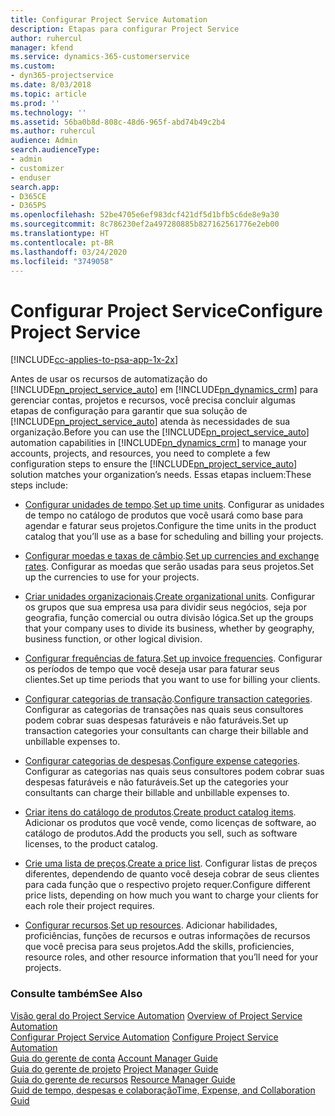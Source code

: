 ```yaml
---
title: Configurar Project Service Automation
description: Etapas para configurar Project Service
author: ruhercul
manager: kfend
ms.service: dynamics-365-customerservice
ms.custom:
- dyn365-projectservice
ms.date: 8/03/2018
ms.topic: article
ms.prod: ''
ms.technology: ''
ms.assetid: 56ba0b8d-808c-48d6-965f-abd74b49c2b4
ms.author: ruhercul
audience: Admin
search.audienceType:
- admin
- customizer
- enduser
search.app:
- D365CE
- D365PS
ms.openlocfilehash: 52be4705e6ef983dcf421df5d1bfb5c6de8e9a30
ms.sourcegitcommit: 8c786230ef2a497280885b827162561776e2eb00
ms.translationtype: HT
ms.contentlocale: pt-BR
ms.lasthandoff: 03/24/2020
ms.locfileid: "3749058"
---
```

# <a name="configure-project-service"></a><span data-ttu-id="fecfd-103">Configurar Project Service</span><span class="sxs-lookup"><span data-stu-id="fecfd-103">Configure Project Service</span></span>

[!INCLUDE[cc-applies-to-psa-app-1x-2x](../includes/cc-applies-to-psa-app-1x-2x.md)]

<span data-ttu-id="fecfd-104">Antes de usar os recursos de automatização do [!INCLUDE[pn_project_service_auto](../includes/pn-project-service-auto.md)] em [!INCLUDE[pn_dynamics_crm](../includes/pn-dynamics-crm.md)] para gerenciar contas, projetos e recursos, você precisa concluir algumas etapas de configuração para garantir que sua solução de [!INCLUDE[pn_project_service_auto](../includes/pn-project-service-auto.md)] atenda às necessidades de sua organização.</span><span class="sxs-lookup"><span data-stu-id="fecfd-104">Before you can use the [!INCLUDE[pn_project_service_auto](../includes/pn-project-service-auto.md)] automation capabilities in [!INCLUDE[pn_dynamics_crm](../includes/pn-dynamics-crm.md)] to manage your accounts, projects, and resources, you need to complete a few configuration steps to ensure the [!INCLUDE[pn_project_service_auto](../includes/pn-project-service-auto.md)] solution matches your organization’s needs.</span></span> <span data-ttu-id="fecfd-105">Essas etapas incluem:</span><span class="sxs-lookup"><span data-stu-id="fecfd-105">These steps include:</span></span>  
  
-   <span data-ttu-id="fecfd-106">[Configurar unidades de tempo](../project-service/set-up-time-units.md).</span><span class="sxs-lookup"><span data-stu-id="fecfd-106">[Set up time units](../project-service/set-up-time-units.md).</span></span> <span data-ttu-id="fecfd-107">Configurar as unidades de tempo no catálogo de produtos que você usará como base para agendar e faturar seus projetos.</span><span class="sxs-lookup"><span data-stu-id="fecfd-107">Configure the time units in the product catalog that you’ll use as a base for scheduling and billing your projects.</span></span>  
  
-   <span data-ttu-id="fecfd-108">[Configurar moedas e taxas de câmbio](../project-service/set-up-currencies-exchange-rates.md).</span><span class="sxs-lookup"><span data-stu-id="fecfd-108">[Set up currencies and exchange rates](../project-service/set-up-currencies-exchange-rates.md).</span></span> <span data-ttu-id="fecfd-109">Configurar as moedas que serão usadas para seus projetos.</span><span class="sxs-lookup"><span data-stu-id="fecfd-109">Set up the currencies to use for your projects.</span></span>  
  
-   <span data-ttu-id="fecfd-110">[Criar unidades organizacionais](../project-service/create-organizational-units.md).</span><span class="sxs-lookup"><span data-stu-id="fecfd-110">[Create organizational units](../project-service/create-organizational-units.md).</span></span> <span data-ttu-id="fecfd-111">Configurar os grupos que sua empresa usa para dividir seus negócios, seja por geografia, função comercial ou outra divisão lógica.</span><span class="sxs-lookup"><span data-stu-id="fecfd-111">Set up the groups that your company uses to divide its business, whether by geography, business function, or other logical division.</span></span>  
  
-   <span data-ttu-id="fecfd-112">[Configurar frequências de fatura](../project-service/set-up-invoice-frequencies.md).</span><span class="sxs-lookup"><span data-stu-id="fecfd-112">[Set up invoice frequencies](../project-service/set-up-invoice-frequencies.md).</span></span> <span data-ttu-id="fecfd-113">Configurar os períodos de tempo que você deseja usar para faturar seus clientes.</span><span class="sxs-lookup"><span data-stu-id="fecfd-113">Set up time periods that you want to use for billing your clients.</span></span>  
  
-   <span data-ttu-id="fecfd-114">[Configurar categorias de transação](../project-service/configure-transaction-categories.md).</span><span class="sxs-lookup"><span data-stu-id="fecfd-114">[Configure transaction categories](../project-service/configure-transaction-categories.md).</span></span> <span data-ttu-id="fecfd-115">Configurar as categorias de transações nas quais seus consultores podem cobrar suas despesas faturáveis e não faturáveis.</span><span class="sxs-lookup"><span data-stu-id="fecfd-115">Set up transaction categories your consultants can charge their billable and unbillable expenses to.</span></span>  
  
-   <span data-ttu-id="fecfd-116">[Configurar categorias de despesas](../project-service/configure-expense-categories.md).</span><span class="sxs-lookup"><span data-stu-id="fecfd-116">[Configure expense categories](../project-service/configure-expense-categories.md).</span></span> <span data-ttu-id="fecfd-117">Configurar as categorias nas quais seus consultores podem cobrar suas despesas faturáveis e não faturáveis.</span><span class="sxs-lookup"><span data-stu-id="fecfd-117">Set up the categories your consultants can charge their billable and unbillable expenses to.</span></span>  
  
-   <span data-ttu-id="fecfd-118">[Criar itens do catálogo de produtos](../project-service/create-product-catalog-items.md).</span><span class="sxs-lookup"><span data-stu-id="fecfd-118">[Create product catalog items](../project-service/create-product-catalog-items.md).</span></span> <span data-ttu-id="fecfd-119">Adicionar os produtos que você vende, como licenças de software, ao catálogo de produtos.</span><span class="sxs-lookup"><span data-stu-id="fecfd-119">Add the products you sell, such as software licenses, to the product catalog.</span></span>  
  
-   <span data-ttu-id="fecfd-120">[Crie uma lista de preços](../project-service/create-price-list.md).</span><span class="sxs-lookup"><span data-stu-id="fecfd-120">[Create a price list](../project-service/create-price-list.md).</span></span> <span data-ttu-id="fecfd-121">Configurar listas de preços diferentes, dependendo de quanto você deseja cobrar de seus clientes para cada função que o respectivo projeto requer.</span><span class="sxs-lookup"><span data-stu-id="fecfd-121">Configure different price lists, depending on how much you want to charge your clients for each role their project requires.</span></span>  
  
-   <span data-ttu-id="fecfd-122">[Configurar recursos](../project-service/set-up-resources.md).</span><span class="sxs-lookup"><span data-stu-id="fecfd-122">[Set up resources](../project-service/set-up-resources.md).</span></span> <span data-ttu-id="fecfd-123">Adicionar habilidades, proficiências, funções de recursos e outras informações de recursos que você precisa para seus projetos.</span><span class="sxs-lookup"><span data-stu-id="fecfd-123">Add the skills, proficiencies, resource roles, and other resource information that you’ll need for your projects.</span></span>  
  
### <a name="see-also"></a><span data-ttu-id="fecfd-124">Consulte também</span><span class="sxs-lookup"><span data-stu-id="fecfd-124">See Also</span></span>  
 <span data-ttu-id="fecfd-125">[Visão geral do Project Service Automation](../project-service/overview.md) </span><span class="sxs-lookup"><span data-stu-id="fecfd-125">[Overview of Project Service Automation](../project-service/overview.md) </span></span>  
 <span data-ttu-id="fecfd-126">[Configurar Project Service Automation](../project-service/configure.md) </span><span class="sxs-lookup"><span data-stu-id="fecfd-126">[Configure Project Service Automation](../project-service/configure.md) </span></span>  
 <span data-ttu-id="fecfd-127">[Guia do gerente de conta](../project-service/account-manager-guide.md) </span><span class="sxs-lookup"><span data-stu-id="fecfd-127">[Account Manager Guide](../project-service/account-manager-guide.md) </span></span>  
 <span data-ttu-id="fecfd-128">[Guia do gerente de projeto](../project-service/project-manager-guide.md) </span><span class="sxs-lookup"><span data-stu-id="fecfd-128">[Project Manager Guide](../project-service/project-manager-guide.md) </span></span>  
 <span data-ttu-id="fecfd-129">[Guia do gerente de recursos](../project-service/resource-manager-guide.md) </span><span class="sxs-lookup"><span data-stu-id="fecfd-129">[Resource Manager Guide](../project-service/resource-manager-guide.md) </span></span>  
 [<span data-ttu-id="fecfd-130">Guid de tempo, despesas e colaboração</span><span class="sxs-lookup"><span data-stu-id="fecfd-130">Time, Expense, and Collaboration Guid</span></span>](../project-service/time-expense-collaboration-guide.md)
